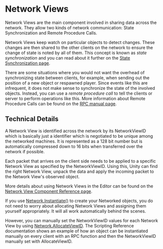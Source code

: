 Network Views
=============


Network Views are the main component involved in sharing data across the network. They allow two kinds of network communication: <span class=keyword>State Synchronization</span> and <span class=keyword>Remote Procedure Calls</span>.

Network Views keep watch on particular objects to detect changes. These changes are then shared to the other clients on the network to ensure the change of state is noted by all of them. This concept is known as _state synchronization_ and you can read about it further on the [State Synchronization page](net-StateSynchronization.md).

There are some situations where you would not want the overhead of synchronizing state between clients, for example, when sending out the position of a new object or respawned player. Since events like this are infrequent, it does not make sense to synchronize the state of the involved objects.  Instead, you can use a _remote procedure call_ to tell the clients or server to perform operations like this. More information about Remote Procedure Calls can be found on the [RPC manual page](net-RPCDetails.md).


Technical Details
-----------------


A Network View is identified across the network by its <span class=component>NetworkViewID</span> which is basically just a identifier which is negotiated to be unique among the networked machines. It is represented as a 128 bit number but is automatically compressed down to 16 bits when transferred over the network if possible.

Each packet that arrives on the client side needs to be applied to a specific Network View as specified by the NetworkViewID. Using this, Unity can find the right Network View, unpack the data and apply the incoming packet to the Network View's observed object.

More details about using Network Views in the Editor can be found on the  [Network View Component Reference page](class-NetworkView.md).

If you use [Network.Instantiate()](ScriptRef:Network.Instantiate.html) to create your Networked objects, you do not need to worry about allocating Network Views and assigning them yourself appropriately. It will all work automatically behind the scenes.

However, you can manually set the <span class=component>NetworkViewID</span> values for each Network View by using [Network.AllocateViewID](ScriptRef:Network.AllocateViewID.html). The Scripting Reference documentation shows an example of how an object can be instantiated manually on every client with an RPC function and then the NetworkViewID manually set with <span class=component>AllocateViewID</span>.
